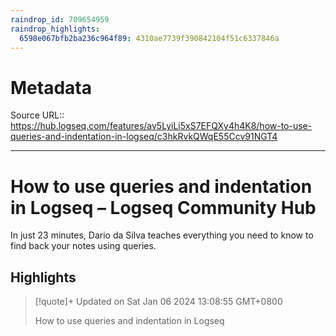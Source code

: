 ```yaml
---
raindrop_id: 709654959
raindrop_highlights:
  6598e067bfb2ba236c964f89: 4310ae7739f390842104f51c6337846a
---
```


# Metadata
Source URL:: https://hub.logseq.com/features/av5LyiLi5xS7EFQXy4h4K8/how-to-use-queries-and-indentation-in-logseq/c3hkRvkQWqE55Ccv91NGT4


---
# How to use queries and indentation in Logseq – Logseq Community Hub

In just 23 minutes, Dario da Silva teaches everything you need to know to find back your notes using queries.

## Highlights

> [!quote]+ Updated on Sat Jan 06 2024 13:08:55 GMT+0800
>
> How to use queries and indentation in Logseq
